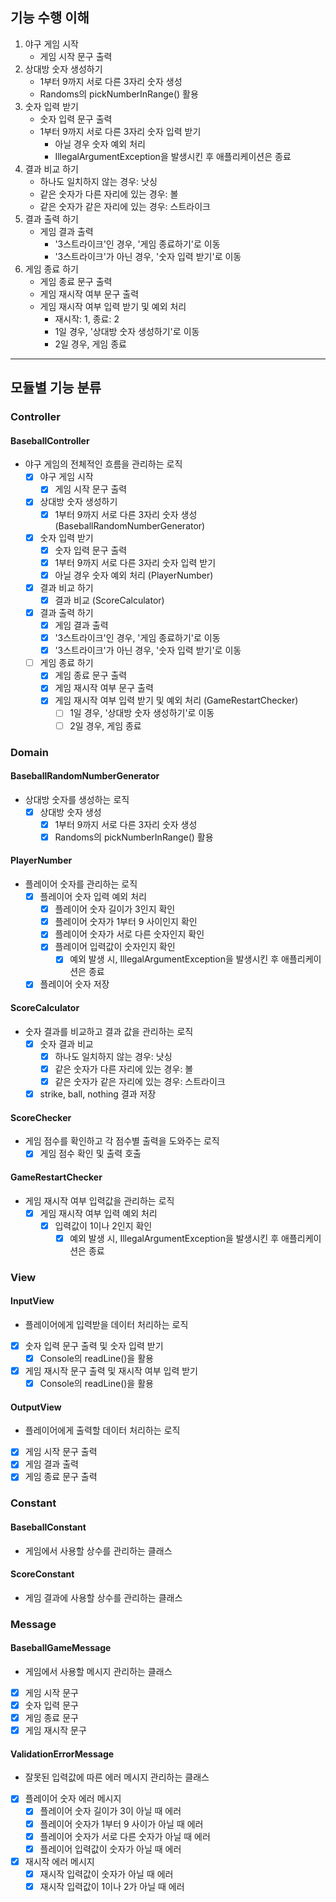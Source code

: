 ## 기능 수행 이해
1. 야구 게임 시작
   - 게임 시작 문구 출력
2. 상대방 숫자 생성하기 
   - 1부터 9까지 서로 다른 3자리 숫자 생성
   - Randoms의 pickNumberInRange() 활용
3. 숫자 입력 받기
   - 숫자 입력 문구 출력
   - 1부터 9까지 서로 다른 3자리 숫자 입력 받기
     - 아닐 경우 숫자 예외 처리 
     - IllegalArgumentException을 발생시킨 후 애플리케이션은 종료
4. 결과 비교 하기
   - 하나도 일치하지 않는 경우: 낫싱
   - 같은 숫자가 다른 자리에 있는 경우: 볼
   - 같은 숫자가 같은 자리에 있는 경우: 스트라이크
5. 결과 출력 하기
   - 게임 결과 출력
     - '3스트라이크'인 경우, '게임 종료하기'로 이동
     - '3스트라이크'가 아닌 경우, '숫자 입력 받기'로 이동 
6. 게임 종료 하기
   - 게임 종료 문구 출력
   - 게임 재시작 여부 문구 출력
   - 게임 재시작 여부 입력 받기 및 예외 처리
     - 재시작: 1, 종료: 2
     - 1일 경우, '상대방 숫자 생성하기'로 이동
     - 2일 경우, 게임 종료
---   
## 모듈별 기능 분류
### Controller
#### BaseballController
- 야구 게임의 전체적인 흐름을 관리하는 로직
    -[x] 야구 게임 시작
      - [x] 게임 시작 문구 출력
    -[x] 상대방 숫자 생성하기
      - [x] 1부터 9까지 서로 다른 3자리 숫자 생성(BaseballRandomNumberGenerator)
    -[x] 숫자 입력 받기
      - [x] 숫자 입력 문구 출력
      - [x] 1부터 9까지 서로 다른 3자리 숫자 입력 받기
      - [x] 아닐 경우 숫자 예외 처리 (PlayerNumber)
    -[x] 결과 비교 하기
      - [x] 결과 비교 (ScoreCalculator)
    -[x] 결과 출력 하기
      - [x] 게임 결과 출력
      - [x] '3스트라이크'인 경우, '게임 종료하기'로 이동 
      -[x] '3스트라이크'가 아닌 경우, '숫자 입력 받기'로 이동
    -[ ] 게임 종료 하기
      - [x] 게임 종료 문구 출력
      - [x] 게임 재시작 여부 문구 출력
      - [x] 게임 재시작 여부 입력 받기 및 예외 처리 (GameRestartChecker)
        - [ ] 1일 경우, '상대방 숫자 생성하기'로 이동
        - [ ] 2일 경우, 게임 종료
### Domain
#### BaseballRandomNumberGenerator
- 상대방 숫자를 생성하는 로직
  - [x] 상대방 숫자 생성
    - [x] 1부터 9까지 서로 다른 3자리 숫자 생성
    - [x] Randoms의 pickNumberInRange() 활용
#### PlayerNumber
- 플레이어 숫자를 관리하는 로직
  - [x] 플레이어 숫자 입력 예외 처리
    - [x] 플레이어 숫자 길이가 3인지 확인
    - [x] 플레이어 숫자가 1부터 9 사이인지 확인
    - [x] 플레이어 숫자가 서로 다른 숫자인지 확인
    - [x] 플레이어 입력값이 숫자인지 확인
      - [x] 예외 발생 시, IllegalArgumentException을 발생시킨 후 애플리케이션은 종료
  - [x] 플레이어 숫자 저장
#### ScoreCalculator
- 숫자 결과를 비교하고 결과 값을 관리하는 로직
  - [x] 숫자 결과 비교
    - [x] 하나도 일치하지 않는 경우: 낫싱
    - [x] 같은 숫자가 다른 자리에 있는 경우: 볼
    - [x] 같은 숫자가 같은 자리에 있는 경우: 스트라이크
  - [x] strike, ball, nothing 결과 저장
#### ScoreChecker
- 게임 점수를 확인하고 각 점수별 출력을 도와주는 로직
  - [x] 게임 점수 확인 및 출력 호출
#### GameRestartChecker
- 게임 재시작 여부 입력값을 관리하는 로직
  - [x] 게임 재시작 여부 입력 예외 처리
    - [x] 입력값이 1이나 2인지 확인
      - [x] 예외 발생 시, IllegalArgumentException을 발생시킨 후 애플리케이션은 종료

### View 
#### InputView 
- 플레이어에게 입력받을 데이터 처리하는 로직
- [x] 숫자 입력 문구 출력 및 숫자 입력 받기
  - [x] Console의 readLine()을 활용
-[x] 게임 재시작 문구 출력 및 재시작 여부 입력 받기
  - [x] Console의 readLine()을 활용
#### OutputView
- 플레이어에게 출력할 데이터 처리하는 로직
- [x] 게임 시작 문구 출력
- [x] 게임 결과 출력
- [x] 게임 종료 문구 출력

### Constant
#### BaseballConstant
- 게임에서 사용할 상수를 관리하는 클래스
#### ScoreConstant
- 게임 결과에 사용할 상수를 관리하는 클래스

### Message
#### BaseballGameMessage
- 게임에서 사용할 메시지 관리하는 클래스
- [x] 게임 시작 문구
- [x] 숫자 입력 문구
- [x] 게임 종료 문구
- [x] 게임 재시작 문구
#### ValidationErrorMessage
- 잘못된 입력값에 따른 에러 메시지 관리하는 클래스
- [x] 플레이어 숫자 에러 메시지
  - [x] 플레이어 숫자 길이가 3이 아닐 때 에러
  - [x] 플레이어 숫자가 1부터 9 사이가 아닐 때 에러
  - [x] 플레이어 숫자가 서로 다른 숫자가 아닐 때 에러
  - [x] 플레이어 입력값이 숫자가 아닐 때 에러
- [x] 재시작 에러 메시지
  - [x] 재시작 입력값이 숫자가 아닐 때 에러
  - [x] 재시작 입력값이 1이나 2가 아닐 때 에러
